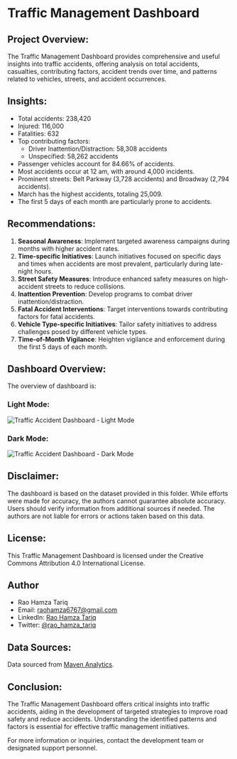 
# Traffic Management Dashboard

## Project Overview:
The Traffic Management Dashboard provides comprehensive and useful insights into traffic accidents, offering analysis on total accidents, casualties, contributing factors, accident trends over time, and patterns related to vehicles, streets, and accident occurrences.

## Insights:
- Total accidents: 238,420
- Injured: 116,000
- Fatalities: 632
- Top contributing factors:
  - Driver Inattention/Distraction: 58,308 accidents
  - Unspecified: 58,262 accidents
- Passenger vehicles account for 84.66% of accidents.
- Most accidents occur at 12 am, with around 4,000 incidents.
- Prominent streets: Belt Parkway (3,728 accidents) and Broadway (2,794 accidents).
- March has the highest accidents, totaling 25,009.
- The first 5 days of each month are particularly prone to accidents.

## Recommendations:
1. **Seasonal Awareness**: Implement targeted awareness campaigns during months with higher accident rates.
2. **Time-specific Initiatives**: Launch initiatives focused on specific days and times when accidents are most prevalent, particularly during late-night hours.
3. **Street Safety Measures**: Introduce enhanced safety measures on high-accident streets to reduce collisions.
4. **Inattention Prevention**: Develop programs to combat driver inattention/distraction.
5. **Fatal Accident Interventions**: Target interventions towards contributing factors for fatal accidents.
6. **Vehicle Type-specific Initiatives**: Tailor safety initiatives to address challenges posed by different vehicle types.
7. **Time-of-Month Vigilance**: Heighten vigilance and enforcement during the first 5 days of each month.

## Dashboard Overview:
The overview of dashboard is:
### Light Mode:
![Traffic Accident Dashboard - Light Mode](https://github.com/RaoHamzaTariq/Power-BI-Projects/assets/147372279/37c2a1bc-8ccf-4782-b555-dcd113b8c9de)

### Dark Mode:
![Traffic Accident Dashboard - Dark Mode](https://github.com/RaoHamzaTariq/Power-BI-Projects/assets/147372279/c5bf557d-b112-423e-876f-a7cc153f27bd)

## Disclaimer:
The dashboard is based on the dataset provided in this folder. While efforts were made for accuracy, the authors cannot guarantee absolute accuracy. Users should verify information from additional sources if needed. The authors are not liable for errors or actions taken based on this data.

## License:
This Traffic Management Dashboard is licensed under the Creative Commons Attribution 4.0 International License.

## Author
- Rao Hamza Tariq
- Email: raohamza6767@gmail.com
- LinkedIn: [Rao Hamza Tariq](https://www.linkedin.com/in/rao-hamza-tariq/)
- Twitter: [@rao_hamza_tariq](https://twitter.com/rao_hamza_tariq)

## Data Sources:
Data sourced from [Maven Analytics](https://mavenanalytics.io/challenges/drive-safe-challenge/22).

## Conclusion:
The Traffic Management Dashboard offers critical insights into traffic accidents, aiding in the development of targeted strategies to improve road safety and reduce accidents. Understanding the identified patterns and factors is essential for effective traffic management initiatives.

For more information or inquiries, contact the development team or designated support personnel.
